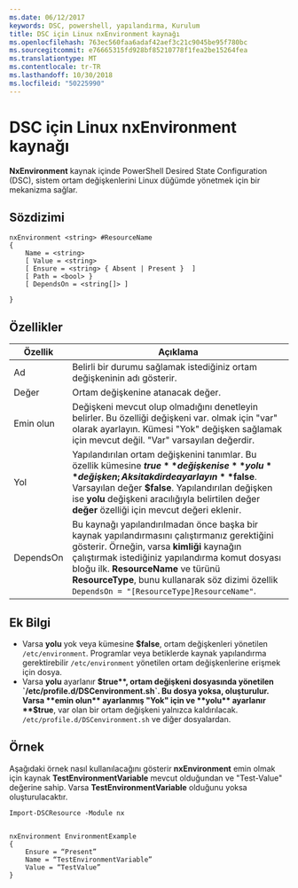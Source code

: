 ```yaml
---
ms.date: 06/12/2017
keywords: DSC, powershell, yapılandırma, Kurulum
title: DSC için Linux nxEnvironment kaynağı
ms.openlocfilehash: 763ec560faa6adaf42aef3c21c9045be95f780bc
ms.sourcegitcommit: e76665315fd928bf85210778f1fea2be15264fea
ms.translationtype: MT
ms.contentlocale: tr-TR
ms.lasthandoff: 10/30/2018
ms.locfileid: "50225990"
---
```

# <a name="dsc-for-linux-nxenvironment-resource"></a>DSC için Linux nxEnvironment kaynağı

**NxEnvironment** kaynak içinde PowerShell Desired State Configuration (DSC), sistem ortam değişkenlerini Linux düğümde yönetmek için bir mekanizma sağlar.

## <a name="syntax"></a>Sözdizimi

```
nxEnvironment <string> #ResourceName
{
    Name = <string>
    [ Value = <string>
    [ Ensure = <string> { Absent | Present }  ]
    [ Path = <bool> }
    [ DependsOn = <string[]> ]

}
```

## <a name="properties"></a>Özellikler

|  Özellik |  Açıklama |
|---|---|
| Ad| Belirli bir durumu sağlamak istediğiniz ortam değişkeninin adı gösterir.|
| Değer| Ortam değişkenine atanacak değer.|
| Emin olun| Değişkeni mevcut olup olmadığını denetleyin belirler. Bu özelliği değişkeni var. olmak için "var" olarak ayarlayın. Kümesi "Yok" değişken sağlamak için mevcut değil. "Var" varsayılan değerdir.|
| Yol| Yapılandırılan ortam değişkenini tanımlar. Bu özellik kümesine **$true** değişken ise **yolu** değişken; Aksi takdirde ayarlayın **$false**. Varsayılan değer **$false**. Yapılandırılan değişken ise **yolu** değişkeni aracılığıyla belirtilen değer **değer** özelliği için mevcut değeri eklenir.|
| DependsOn | Bu kaynağı yapılandırılmadan önce başka bir kaynak yapılandırmasını çalıştırmanız gerektiğini gösterir. Örneğin, varsa **kimliği** kaynağın çalıştırmak istediğiniz yapılandırma komut dosyası bloğu ilk. **ResourceName** ve türünü **ResourceType**, bunu kullanarak söz dizimi özellik `DependsOn = "[ResourceType]ResourceName"`.|

## <a name="additional-information"></a>Ek Bilgi

* Varsa **yolu** yok veya kümesine **$false**, ortam değişkenleri yönetilen `/etc/environment`. Programlar veya betiklerde kaynak yapılandırma gerektirebilir `/etc/environment` yönetilen ortam değişkenlerine erişmek için dosya.
* Varsa **yolu** ayarlanır **$true**, ortam değişkeni dosyasında yönetilen `/etc/profile.d/DSCenvironment.sh`. Bu dosya yoksa, oluşturulur. Varsa **emin olun** ayarlanmış "Yok" için ve **yolu** ayarlanır **$true**, var olan bir ortam değişkeni yalnızca kaldırılacak. `/etc/profile.d/DSCenvironment.sh` ve diğer dosyalardan.

## <a name="example"></a>Örnek

Aşağıdaki örnek nasıl kullanılacağını gösterir **nxEnvironment** emin olmak için kaynak **TestEnvironmentVariable** mevcut olduğundan ve "Test-Value" değerine sahip. Varsa **TestEnvironmentVariable** olduğunu yoksa oluşturulacaktır.

```
Import-DSCResource -Module nx


nxEnvironment EnvironmentExample
{
    Ensure = “Present”
    Name = “TestEnvironmentVariable”
    Value = “TestValue”
}
```